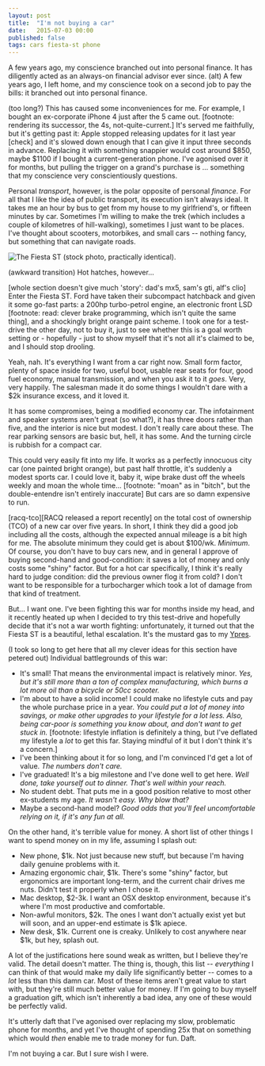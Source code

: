 ```yaml
---
layout: post
title:  "I'm not buying a car"
date:   2015-07-03 00:00
published: false
tags: cars fiesta-st phone
---
```

A few years ago, my conscience branched out into personal finance. It has diligently acted as an always-on financial advisor ever since.
(alt) A few years ago, I left home, and my conscience took on a second job to pay the bills: it branched out into personal finance.

(too long?)
This has caused some inconveniences for me. For example, I bought an ex-corporate iPhone 4 just after the 5 came out. [footnote: rendering its successor, the 4s, not-quite-current.] It's served me faithfully, but it's getting past it: Apple stopped releasing updates for it last year [check] and it's slowed down enough that I can give it input three seconds in advance. Replacing it with something snappier would cost around $850, maybe $1100 if I bought a current-generation phone. I've agonised over it for months, but pulling the trigger on a grand's purchase is ... something that my conscience very conscientiously questions.

Personal *transport*, however, is the polar opposite of personal *finance*. For all that I like the idea of public transport, its execution isn't always ideal. It takes me an hour by bus to get from my house to my girlfriend's, or fifteen minutes by car. Sometimes I'm willing to make the trek (which includes a couple of kilometres of hill-walking), sometimes I just want to be places. I've thought about scooters, motorbikes, and small cars -- nothing fancy, but something that can navigate roads.


![The Fiesta ST (stock photo, practically identical).](images/fiesta-st.jpg)

(awkward transition)
Hot hatches, however...

[whole section doesn't give much 'story': dad's mx5, sam's gti, alf's clio]
Enter the Fiesta ST. Ford have taken their subcompact hatchback and given it some go-fast parts: a 200hp turbo-petrol engine, an electronic front LSD [footnote: read: clever brake programming, which isn't quite the same thing], and a shockingly bright orange paint scheme. I took one for a test-drive the other day, not to buy it, just to see whether this is a goal worth setting or - hopefully - just to show myself that it's not all it's claimed to be, and I should stop drooling.

Yeah, nah. It's everything I want from a car right now. Small form factor, plenty of space inside for two, useful boot, usable rear seats for four, good fuel economy, manual transmission, and when you ask it to it *goes*. Very, very happily. The salesman made it do some things I wouldn't dare with a $2k insurance excess, and it loved it.

It has some compromises, being a modified economy car. The infotainment and speaker systems aren't great (so what?), it has three doors rather than five, and the interior is nice but modest. I don't really care about these. The rear parking sensors are basic but, hell, it has some. And the turning circle is rubbish for a compact car.

This could very easily fit into my life. It works as a perfectly innocuous city car (one painted bright orange), but past half throttle, it's suddenly a modest sports car. I could love it, baby it, wipe brake dust off the wheels weekly and moan the whole time... [footnote: "moan" as in "bitch", but the double-entendre isn't entirely inaccurate] But cars are so damn expensive to run.

[racq-tco][RACQ released a report recently] on the total cost of ownership (TCO) of a new car over five years. In short, I think they did a good job including all the costs, although the expected annual mileage is a bit high for me. The absolute minimum they could get is about $100/wk. *Minimum*. Of course, you don't have to buy cars new, and in general I approve of buying second-hand and good-condition: it saves a lot of money and only costs some "shiny" factor. But for a hot car specifically, I think it's really hard to judge condition: did the previous owner flog it from cold? I don't want to be responsible for a turbocharger which took a lot of damage from that kind of treatment.

But... I want one. I've been fighting this war for months inside my head, and it recently heated up when I decided to try this test-drive and hopefully decide that it's not a war worth fighting: unfortunately, it turned out that the Fiesta ST is a beautiful, lethal escalation. It's the mustard gas to my [Ypres][wiki-mustard-gas]. 

(I took so long to get here that all my clever ideas for this section have petered out)
Individual battlegrounds of this war:
* It's small! That means the environmental impact is relatively minor. *Yes, but it's still more than a ton of complex manufacturing, which burns a lot more oil than a bicycle or 50cc scooter.*
* I'm about to have a solid income! I could make no lifestyle cuts and pay the whole purchase price in a year. *You could put a lot of money into savings, or make other upgrades to your lifestyle for a lot less. Also, being car-poor is something you know about, and don't want to get stuck in.*
[footnote: lifestyle inflation is definitely a thing, but I've deflated my lifestyle a *lot* to get this far. Staying mindful of it but I don't think it's a concern.]
* I've been thinking about it for so long, and I'm convinced I'd get a lot of value. *The numbers don't care.*
* I've graduated! It's a big milestone and I've done well to get here. *Well done, take yourself out to dinner. That's well within your reach.*
* No student debt. That puts me in a good position relative to most other ex-students my age. *It wasn't easy. Why blow that?*
* Maybe a second-hand model? *Good odds that you'll feel uncomfortable relying on it, if it's any fun at all.*

On the other hand, it's terrible value for money. A short list of other things I want to spend money on in my life, assuming I splash out:
* New phone, $1k. Not just because new stuff, but because I'm having daily genuine problems with it.
* Amazing ergonomic chair, $1k. There's some "shiny" factor, but ergonomics are important long-term, and the current chair drives me nuts. Didn't test it properly when I chose it.
* Mac desktop, $2-3k. I want an OSX desktop environment, because it's where I'm most productive and comfortable.
* Non-awful monitors, $2k. The ones I want don't actually exist yet but will soon, and an upper-end estimate is $1k apiece.
* New desk, $1k. Current one is creaky. Unlikely to cost anywhere near $1k, but hey, splash out.

A lot of the justifications here sound weak as written, but I believe they're valid. The detail doesn't matter. The thing is, though, this list -- *everything* I can think of that would make my daily life significantly better -- comes to a *lot* less than this damn car. Most of these items aren't great value to start with, but they're still much better value for money. If I'm going to buy myself a graduation gift, which isn't inherently a bad idea, any one of these would be perfectly valid.

It's utterly daft that I've agonised over replacing my slow, problematic phone for months, and yet I've thought of spending 25x that on something which would *then* enable me to trade money for fun. Daft.

I'm not buying a car. But I sure wish I were.

[racq-tco]: http://www.racq.com.au/cars-and-driving/cars/owning-and-maintaining-a-car/car-running-costs
[wiki-mustard-gas]: https://en.wikipedia.org/wiki/Chemical_weapons_in_World_War_I#1917:_Mustard_gas
